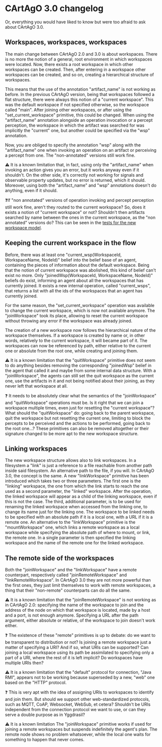 # CArtAgO 3.0 changelog

Or, everything you would have liked to know but were too afraid to ask about CArtAgO 3.0.

## Workspaces, workspaces, workspaces

The main change between CArtAgO 2.0 and 3.0 is about workspaces. There is no more the notion of a general, root environment in
which workspaces were located. Now, there exists a root workspace in which other workspaces can be created. Then, after entering
in a workspace other workspaces can be created, and so on, creating a hierarchical structure of workspaces.

This means that the use of the annotation "artifact_name" is not working as before. In the previous CArtAgO version, being that
workspaces followed a flat structure, there were always this notion of a "current workspace". This was the default workspace if
not specified otherwise, so the workspace called "main". After joining other workspaces, or after using the
"set_current_workspace" primitive, this could be changed. When using the "artifact_name" annotation alongside an operation
invocation or a percept perception, the workspace in which the artifact was searched for was implicitly the "current" one, but
another could be specified via the "wsp" annotation.

Now, you are obliged to specify the annotation "wsp" along with the "artifact_name" one when invoking an operation on an artifact
or perceiving a percept from one. The "non-annotated" versions still work fine.

⚠️ It is a known limitation that, in fact, using only the "artifact_name" when invoking an action gives you an error, but it
works anyway even if it shouldn't. On the other side, it's correctly not working for signals and observable property updates, but
no error is returned, which it should. Moreover, using both the "artifact_name" and "wsp" annotations doesn't do anything, even
if it should.

❓If "non annotated" versions of operation invoking and percept perception still work fine, aren't they routed to the current
workspace? So, does it exists a notion of "current workspace" or not? Shouldn't then artifacts searched by name between the ones
in the current workspace, as the "non annotated" versions do? This can be seen in the [tests for the new workspace model](https://github.com/CArtAgO-lang/cartago/blob/440cd41c1810ceef6a627477c461776b3200236b/src/test/jaca/test/tester_agent_new_wsp_model.asl#L44).

## Keeping the current workspace in the flow

Before, there was at least one "current_wsp(WorkspaceId, WorkspaceName, NodeId)" belief into the belief base of an agent,
containing the pieces of information about the default workspace. Being that the notion of current workspace was abolished, this
kind of belief can't exist no more. Only "joinedWsp(WorkspaceId, WorkspaceName, NodeId)" beliefs do exist, informing an agent
about all the workspaces that has currently joined. It exists a new internal operation, called "current_wsps", that returns a list
with all the ids of the workspaces that an agent has currently joined.

For the same reason, the "set_current_workspace" operation was available to change the current workspace, which is now not
available anymore. The "joinWorkspace" took its place, allowing to reset the current workspace without throwing any error if the
workspace was already joined.

The creation of a new workspace now follows the hierarchical nature of the workspace themselves. If a workspace is created by name
or, in other words, relatively to the current workspace, it will became part of it. The workspaces can now be referenced by path,
either relative to the current one or absolute from the root one, while creating and joining them.

⚠️ It is a known limitation that the "quitWorkspace" primitive does not seem to do anything besides removing the corresponding
"joinedWsp" belief in the agent that called it and maybe from some internal data structure. With a "joinWorkspace", the agents can
still set the quit workspace as the current one, use the artifacts in it and not being notified about their joining, as they never
left that workspace at all.

❓ It needs to be absolutely clear what the semantics of the "joinWorkspace" and "quitWorkspace" operations must be. Is it right
that we can join a workspace multiple times, even just for resetting the "current workspace"? What should the "quitWorkspace" do:
going back to the parent workspace, quit the workspace but not resetting the current one, limiting to block the percepts to be
perceived and the actions to be performed, going back to the root one...? These primitives can also be removed altogether or their
signature changed to be more apt to the new workspace structure.

## Linking workspaces

The new workspace structure allows also to link workspaces. In a filesystem a "link" is just a reference to a file reachable from
another path inside said filesystem. An alternative path to the file, if you will. In CArtAgO 3.0, the concept is the same. A new
"linkWorkspace" primitive has been introduced which takes two or three parameters. The first one is the "linking" workspace, the
one from which the link starts to reach the one used as a second parameter, the "linked" workspace. After the operation, the
linked workspace will appear as a child of the linking workspace, even if this is not the case. The third, additional parameter,
is to be used for renaming the linked workspace when accessed from the linking one, to change its name just for the linking one.
The workspace to be linked needs to be specified with an absolute path if it is a local one, with a URL if it is a remote one.
An alternative to the "linkWorkspace" primitive is the "mountWorkspace" one, which links a remote workspace as a local workspace
while specifying the absolute path of where to mount, or link, the remote one. In a single parameter is then specified the linking
workspace and the name of the remote one for the linked workspace.

## The remote side of the workspaces

Both the "joinWorkspace" and the "linkWorkspace" have a remote counterpart, respectively called "joinRemoteWorkspace" and
"linkRemoteWorkspace". In CArtAgO 3.0 they are not more powerful than the first ones, they just limit themselves to work with
remote workspaces, a thing that their "non-remote" counterparts can do all the same.

⚠️ It is a known limitation that the "joinRemoteWorkspace" is not working as in CArtAgO 2.0: specifying the name of the workspace
to join and the address of the node on which that workspace is located, made by a host and a port, is not enough anymore.
Specifying a URL after the path argument, either absolute or relative, of the workspace to join doesn't work either.

❓ The existence of these "remote" primitives is up to debate: do we want to be transparent to distribution or not? Is joining a
remote workspace just a matter of specifying a URI? And if so, what URIs can be supported? Can joining a local workspace using its
path be assimilated to specifying only a part of a URI, where the rest of it is left implicit? Do workspaces have multiple URIs
then?

⚠️ It is a known limitation that the "default" protocol for connection, "Java RMI", appears not to be working because superseded
by a new, "web" one based on the "HTTP" protocol.

❓ This is very apt with the idea of assigning URIs to workspaces to identify and join them. But should we support other
web-standardized protocols, such as MQTT, CoAP, Websocket, WebSub, et cetera? Shouldn't be URIs independent from the connection
protocol we want to use, or can they serve a double purpose as in Yggdrasil?

⚠️ It is a known limitation The "joinWorkspace" primitive works if used for joining a remote workspaces but suspends indefinitely
the agent's plan. The remote node shows no problem whatsoever, while the local one waits for something to happen that never
comes.
